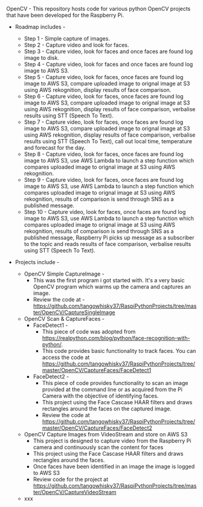 OpenCV - This repository hosts code for various python OpenCV projects that have been developed for the Raspberry Pi.

- Roadmap includes - 
  - Step 1 - Simple capture of images.
  - Step 2 -  Capture video and look for faces.
  - Step 3 -  Capture video, look for faces and once faces are found log image to disk.
  - Step 4 -  Capture video, look for faces and once faces are found log image to AWS S3.
  - Step 5 -  Capture video, look for faces, once faces are found log image to AWS S3, compare uploaded image to orignal image at S3 using AWS rekognition, display results of face comparison.
  - Step 6 -  Capture video, look for faces, once faces are found log image to AWS S3, compare uploaded image to orignal image at S3 using AWS rekognition, display results of face comparison, verbalise results using STT (Speech To Text).
  - Step 7 -  Capture video, look for faces, once faces are found log image to AWS S3, compare uploaded image to orignal image at S3 using AWS rekognition, display results of face comparison, verbalise results using STT (Speech To Text), call out local time, temperature and forecast for the day.
  - Step 8 -  Capture video, look for faces, once faces are found log image to AWS S3, use AWS Lambda to launch a step function which compares uploaded image to orignal image at S3 using AWS rekognition.
  - Step 9 -  Capture video, look for faces, once faces are found log image to AWS S3, use AWS Lambda to launch a step function which compares uploaded image to orignal image at S3 using AWS rekognition, results of comparison is send through SNS as a published message.
  - Step 10 -  Capture video, look for faces, once faces are found log image to AWS S3, use AWS Lambda to launch a step function which compares uploaded image to orignal image at S3 using AWS rekognition, results of comparison is send through SNS as a published message, Raspberry Pi picks up message as a subscriber to the topic and reads results of face comparison, verbalise results using STT (Speech To Text).

- Projects include - 
  - OpenCV Simple CaptureImage -
    - This was the first program i got started with. It's a very basic OpenCV program which warms up the camera and captures an image.
    - Review the code at - https://github.com/tangowhisky37/RaspiPythonProjects/tree/master/OpenCV/CaptureSingleImage
  - OpenCV Scan & CaptureFaces - 
    - FaceDetect1 - 
      - This piece of code was adopted from https://realpython.com/blog/python/face-recognition-with-python/. 
      - This code provides basic functionality to track faces. You can access the code at https://github.com/tangowhisky37/RaspiPythonProjects/tree/master/OpenCV/CaptureFaces/FaceDetect1
    - FaceDetect2 - 
      - This piece of code provides functionality to scan an image provided at the command line or as acquired from the Pi Camera with the objective of identifying faces. 
      - This project using the Face Cascase HAAR filters and draws rectangles around the faces on the captured image. 
      - Review the code at https://github.com/tangowhisky37/RaspiPythonProjects/tree/master/OpenCV/CaptureFaces/FaceDetect2
  - OpenCV Capture Images from VideoStream and store on AWS S3
    - This project is designed to capture video from the Raspberry Pi camera and continuously scan the content for faces
    - This project using the Face Cascase HAAR filters and draws rectangles around the faces. 
    - Once faces have been identified in an image the image is logged to AWS S3
    - Review code for the project at https://github.com/tangowhisky37/RaspiPythonProjects/tree/master/OpenCV/CaptureVideoStream
  - xxx
